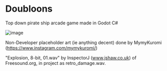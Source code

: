 # Doubloons
Top down pirate ship arcade game made in Godot C#

![image](https://github.com/Dylandoesprogramming/DoubloonsGame/assets/29872358/10201470-100e-437f-9f4d-8aca0cb55355)

Non-Developer placeholder art (ie anything decent) done by MymyKuromi (https://www.instagram.com/mymykuromi/)

"Explosion, 8-bit, 01.wav" by InspectorJ (www.jshaw.co.uk) of Freesound.org, in project as retro_damage.wav.

